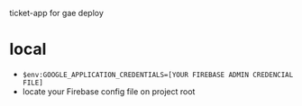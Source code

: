 ticket-app for gae deploy

# local

- ```$env:GOOGLE_APPLICATION_CREDENTIALS=[YOUR FIREBASE ADMIN CREDENCIAL FILE]```
- locate your Firebase config file on project root